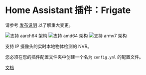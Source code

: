 # Home Assistant 插件：Frigate

请参考 [发布说明](https://github.com/blakeblackshear/frigate/releases) 以了解重大变更。

![支持 aarch64 架构][aarch64-shield] ![支持 amd64 架构][amd64-shield] ![支持 armv7 架构][armv7-shield]

支持 IP 摄像头的实时本地物体检测的 NVR。

您必须在您的插件配置文件夹中创建一个名为 `config.yml` 的配置文件。

[文档](https://docs.frigate.video)

[aarch64-shield]: https://img.shields.io/badge/aarch64-yes-green.svg
[amd64-shield]: https://img.shields.io/badge/amd64-yes-green.svg
[armv7-shield]: https://img.shields.io/badge/armv7-yes-green.svg